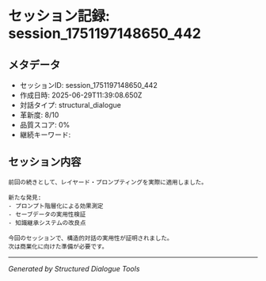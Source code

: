 # セッション記録: session_1751197148650_442
## メタデータ
- セッションID: session_1751197148650_442
- 作成日時: 2025-06-29T11:39:08.650Z
- 対話タイプ: structural_dialogue
- 革新度: 8/10
- 品質スコア: 0%
- 継続キーワード: 
## セッション内容

    前回の続きとして、レイヤード・プロンプティングを実際に適用しました。
    
    新たな発見:
    - プロンプト階層化による効果測定
    - セーブデータの実用性検証
    - 知識継承システムの改良点
    
    今回のセッションで、構造的対話の実用性が証明されました。
    次は商業化に向けた準備が必要です。
    
---
*Generated by Structured Dialogue Tools*